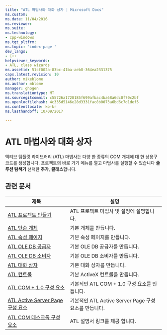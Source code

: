 ```yaml
---
title: "ATL 마법사와 대화 상자 | Microsoft Docs"
ms.custom: 
ms.date: 11/04/2016
ms.reviewer: 
ms.suite: 
ms.technology:
- cpp-windows
ms.tgt_pltfrm: 
ms.topic: 'index-page '
dev_langs:
- C++
helpviewer_keywords:
- ATL, class wizards
ms.assetid: 51cf002a-83bc-41ba-aeb8-364ea2331375
caps.latest.revision: 10
author: mikeblome
ms.author: mblome
manager: ghogen
ms.translationtype: MT
ms.sourcegitcommit: c55726a1728185f699afbac4ba68a6dc0f70c2bf
ms.openlocfilehash: 4c335d5146e28d3331fac8b0073a6bd6c7d1def5
ms.contentlocale: ko-kr
ms.lasthandoff: 10/09/2017

---
```

# <a name="atl-wizards-and-dialog-boxes"></a>ATL 마법사와 대화 상자
액티브 템플릿 라이브러리 (ATL) 마법사는 다양 한 종류의 COM 개체에 대 한 상용구 코드를 생성합니다. 프로젝트의 바로 가기 메뉴를 열고 마법사를 실행할 수 있습니다 **솔루션 탐색기** 선택한 **추가**, **클래스**합니다.  
  
## <a name="related-articles"></a>관련 문서  
  
|제목|설명|  
|-----------|-----------------|  
|[ATL 프로젝트 만들기](../../atl/reference/creating-an-atl-project.md)|ATL 프로젝트 마법사 및 설정에 설명합니다.|  
|[ATL 단순 개체](../../atl/reference/adding-an-atl-simple-object.md)|기본 개체를 만듭니다.|  
|[ATL 속성 페이지](../../atl/reference/adding-an-atl-property-page.md)|기본 속성 페이지를 만듭니다.|  
|[ATL OLE DB 공급자](../../atl/reference/adding-an-atl-ole-db-provider.md)|기본 OLE DB 공급자를 만듭니다.|  
|[ATL OLE DB 소비자](../../atl/reference/adding-an-atl-ole-db-consumer.md)|기본 OLE DB 소비자를 만듭니다.|  
|[ATL 대화 상자](../../atl/reference/adding-an-atl-dialog-box.md)|기본 대화 상자를 만듭니다.|  
|[ATL 컨트롤](../../atl/reference/adding-an-atl-control.md)|기본 ActiveX 컨트롤을 만듭니다.|  
|[ATL COM + 1.0 구성 요소](../../atl/reference/adding-an-atl-com-plus-1-0-component.md)|기본적인 ATL COM + 1.0 구성 요소를 만듭니다.|  
|[ATL Active Server Page 구성 요소](../../atl/reference/adding-an-atl-active-server-page-component.md)|기본적인 ATL Active Server Page 구성 요소를 만듭니다.|  
|[ATL COM 데스크톱 구성 요소](../../atl/atl-com-desktop-components.md)|ATL 설명서 링크를 제공 합니다.|


